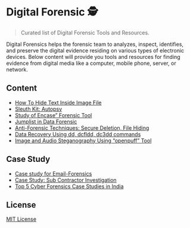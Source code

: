 # Digital Forensic 🕵️
> Curated list of Digital Forensic Tools and Resources.

Digital Forensics helps the forensic team to analyzes, inspect, identifies, and preserve the digital evidence residing on various types of electronic devices. Below content will provide you tools and resources for finding evidence from digital media like a computer, mobile phone, server, or network.

## Content
- [How To Hide Text Inside Image File](https://blogsection.in/technology/how-to-hide-text-inside-image-file/)
- [Sleuth Kit: Autopsy](https://blogsection.in/security/sleuth-kit-autopsy/)
- [Study of Encase” Forensic Tool](https://blogsection.in/security/study-of-encase-forensic-tool/)
- [Jumplist in Data Forensic](https://blogsection.in/security/jumplist-in-data-forensic/)
- [Anti-Forensic Techniques: Secure Deletion, File Hiding](https://blogsection.in/security/anti-forensic-techniques-secure-deletion-file-hiding/)
- [Data Recovery Using dd, dcfldd, dc3dd commands](https://blogsection.in/technology/data-recovery-using-dd-dcfldd-dc3dd-commands/)
- [Image and Audio Steganography Using “openpuff” Tool](https://blogsection.in/technology/image-and-audio-steganography-using-openpuff-tool/)

## Case Study
- [Case study for Email-Forensics](https://blogsection.in/security/case-study-for-email-forensics/)
- [Case Study: Sub Contractor Investigation](https://blogsection.in/security/case-study-sub-contractor-investigation/)
- [Top 5 Cyber Forensics Case Studies in India](https://texial.net/top-5-cyber-forensics-case-studies-in-india/)

## License

[MIT License](LICENSE)

